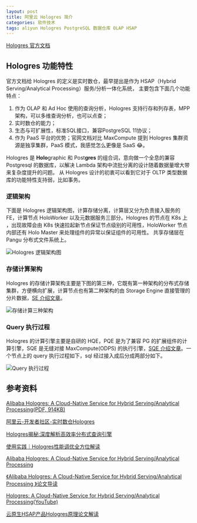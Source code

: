 ```yaml
---
layout: post
title: 阿里云 Hologres 简介
categories: 软件技术
tags: aliyun Hologres PostgreSQL 数据仓库 OLAP HSAP
---
```


[Hologres 官方文档](https://help.aliyun.com/product/113622.html)

## Hologres 功能特性

官方文档给 Hologres 的定义是实时数仓，最早提出是作为 HSAP（Hybrid Serving/Analytical Processing）服务/分析一体化系统，
主要包含下面几个功能特点：

1. 作为 OLAP 和 Ad Hoc 使用的查询分析，Hologres 支持行存和列存表，MPP 架构，可以多维查询分析，也可以点查；
2. 实时数仓的能力；
3. 生态与可扩展性，标准SQL接口，兼容PostgreSQL 11协议；
4. 作为 PaaS 平台的优势；官网文档对比 MaxCompute 提到 Hologres 集群资源是独享集群，PaaS 模式，我感觉怎么更像是 SaaS :joy:。

Hologres 是 **Holo**graphic 和 Post**gres** 的组合词，意向做一个全息的兼容 Postgresql 的数据库，以解决 Lambda 架构中流批分离的设计随着数据量增大带来复杂度提升的问题。
从 Hologres 设计的初衷可以看到它对于 OLTP 类型数据库的功能特性支持弱，比如事务。

### 逻辑架构

下面是 Hologres 逻辑架构图，计算存储分离，计算层又分为负责接入服务的 FE，计算节点 HoloWorker 以及元数据服务三部分。Hologres 的节点在 K8s 上 ，出现故障会由 K8s 快速拉起新节点保证节点级别的可用性，HoloWorker 节点内部还有 Holo Master 来处理组件的异常以保证组件的可用性。
共享存储层在 Pangu 分布式文件系统上。

![Hologres 逻辑架构图](https://help-static-aliyun-doc.aliyuncs.com/assets/img/zh-CN/8226330561/p431174.png "Hologres 逻辑架构图")

### 存储计算架构

Hologres 的存储计算架构主要是下图的第三种，它既有第一种架构的分布式存储集群，方便横向扩展，计算节点也有第二种架构的由 Storage Engine 直接管理的分片数据，[SE 介绍文章](https://developer.aliyun.com/article/779284)。

![存储计算三种架构](https://help-static-aliyun-doc.aliyuncs.com/assets/img/zh-CN/8982742461/p386152.png "存储计算三种架构")

### Query 执行过程

Hologres 的计算引擎主要是自研的 HQE，PQE 是为了兼容 PG 的扩展组件的计算引擎，SQE 是无缝对接 MaxCompute(ODPS) 的执行引擎，[SQE 介绍文章](https://developer.aliyun.com/article/784755)。一个节点上的 query 执行过程如下，sql 经过接入成后分成两部分如下。

![Query 执行过程](https://help-static-aliyun-doc.aliyuncs.com/assets/img/zh-CN/3280384461/p386721.png "Hologres query 执行过程")


## 参考资料

[Alibaba Hologres: A Cloud-Native Service for Hybrid Serving/Analytical Processing(PDF, 914KB)](http://www.vldb.org/pvldb/vol13/p3272-jiang.pdf)

[阿里云-开发者社区-实时数仓Hologres](https://developer.aliyun.com/group/hologres)

[Hologres揭秘:深度解析高效率分布式查询引擎](https://developer.aliyun.com/article/784506)

[使用实践｜Hologres性能调优全方位解读](https://developer.aliyun.com/article/853578)

[Alibaba Hologres: A Cloud-Native Service for Hybrid Serving/Analytical Processing](https://zhuanlan.zhihu.com/p/449695265)

[《Alibaba Hologres: A Cloud-Native Service for Hybrid Serving/Analytical Processing 》论文导读](https://zhuanlan.zhihu.com/p/366276704)

[Hologres: A Cloud-Native Service for Hybrid Serving/Analytical Processing(YouTube)](https://www.youtube.com/watch?v=YttNq3ixxtQ)

[云原生HSAP产品Hologres原理论文解读](https://zhuanlan.zhihu.com/p/360750135)